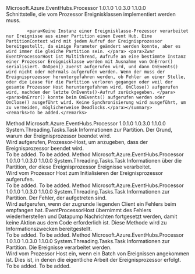 <Type Name="IEventProcessor" FullName="Microsoft.Azure.EventHubs.Processor.IEventProcessor">
  <TypeSignature Language="C#" Value="public interface IEventProcessor" />
  <TypeSignature Language="ILAsm" Value=".class public interface auto ansi abstract IEventProcessor" />
  <TypeSignature Language="DocId" Value="T:Microsoft.Azure.EventHubs.Processor.IEventProcessor" />
  <TypeSignature Language="VB.NET" Value="Public Interface IEventProcessor" />
  <TypeSignature Language="F#" Value="type IEventProcessor = interface" />
  <AssemblyInfo>
    <AssemblyName>Microsoft.Azure.EventHubs.Processor</AssemblyName>
    <AssemblyVersion>1.0.1.0</AssemblyVersion>
    <AssemblyVersion>1.0.3.0</AssemblyVersion>
    <AssemblyVersion>1.1.0.0</AssemblyVersion>
  </AssemblyInfo>
  <Interfaces />
  <Docs>
    <summary>
            Schnittstelle, die vom Prozessor Ereignisklassen implementiert werden muss.
            
            <para>Keine Instanz einer Ereignisklasse-Prozessor verarbeitet nur Ereignisse aus einer Partition einen Event Hub. Eine PartitionContext wird mit jedem Aufruf der Ereignisprozessor bereitgestellt, da einige Parameter geändert werden konnte, aber es wird immer die gleiche Partition sein. </para> <para>Zwar EventProcessorHost ist Multithread, Aufrufe an eine bestimmte Instanz einer Prozessor Ereignisklasse werden mit Ausnahme von OnError() serialisiert. OnOpen() zuerst aufgerufen wird, und dann OnEvents() wird nicht oder mehrmals aufgerufen werden. Wenn der muss der Ereignisprozessor heruntergefahren werden, ob Fehler an einer Stelle, oder die Lease für die Partition verloren gegangen oder weil der gesamte Prozessor Host heruntergefahren wird, OnClose() aufgerufen wird, nachdem der letzte OnEvents()-Aufruf zurückgegeben. </para> <para>OnError() konnte beim OnEvents() aufgerufen werden oder OnClose() ausgeführt wird. Keine Synchronisierung wird ausgeführt, um zu vermeiden, möglicherweise Deadlocks.</para></summary>
    <remarks>To be added.</remarks>
  </Docs>
  <Members>
    <Member MemberName="CloseAsync">
      <MemberSignature Language="C#" Value="public System.Threading.Tasks.Task CloseAsync (Microsoft.Azure.EventHubs.Processor.PartitionContext context, Microsoft.Azure.EventHubs.Processor.CloseReason reason);" />
      <MemberSignature Language="ILAsm" Value=".method public hidebysig newslot virtual instance class System.Threading.Tasks.Task CloseAsync(class Microsoft.Azure.EventHubs.Processor.PartitionContext context, valuetype Microsoft.Azure.EventHubs.Processor.CloseReason reason) cil managed" />
      <MemberSignature Language="DocId" Value="M:Microsoft.Azure.EventHubs.Processor.IEventProcessor.CloseAsync(Microsoft.Azure.EventHubs.Processor.PartitionContext,Microsoft.Azure.EventHubs.Processor.CloseReason)" />
      <MemberSignature Language="VB.NET" Value="Public Function CloseAsync (context As PartitionContext, reason As CloseReason) As Task" />
      <MemberSignature Language="F#" Value="abstract member CloseAsync : Microsoft.Azure.EventHubs.Processor.PartitionContext * Microsoft.Azure.EventHubs.Processor.CloseReason -&gt; System.Threading.Tasks.Task" Usage="iEventProcessor.CloseAsync (context, reason)" />
      <MemberType>Method</MemberType>
      <AssemblyInfo>
        <AssemblyName>Microsoft.Azure.EventHubs.Processor</AssemblyName>
        <AssemblyVersion>1.0.1.0</AssemblyVersion>
        <AssemblyVersion>1.0.3.0</AssemblyVersion>
        <AssemblyVersion>1.1.0.0</AssemblyVersion>
      </AssemblyInfo>
      <ReturnValue>
        <ReturnType>System.Threading.Tasks.Task</ReturnType>
      </ReturnValue>
      <Parameters>
        <Parameter Name="context" Type="Microsoft.Azure.EventHubs.Processor.PartitionContext" />
        <Parameter Name="reason" Type="Microsoft.Azure.EventHubs.Processor.CloseReason" />
      </Parameters>
      <Docs>
        <param name="context">Informationen zur Partition.</param>
        <param name="reason">Der Grund, warum der Ereignisprozessor beendet wird.</param>
        <summary>
            Wird aufgerufen, Prozessor-Host, um anzugeben, dass der Ereignisprozessor beendet wird.
            </summary>
        <returns>To be added.</returns>
        <remarks>To be added.</remarks>
      </Docs>
    </Member>
    <Member MemberName="OpenAsync">
      <MemberSignature Language="C#" Value="public System.Threading.Tasks.Task OpenAsync (Microsoft.Azure.EventHubs.Processor.PartitionContext context);" />
      <MemberSignature Language="ILAsm" Value=".method public hidebysig newslot virtual instance class System.Threading.Tasks.Task OpenAsync(class Microsoft.Azure.EventHubs.Processor.PartitionContext context) cil managed" />
      <MemberSignature Language="DocId" Value="M:Microsoft.Azure.EventHubs.Processor.IEventProcessor.OpenAsync(Microsoft.Azure.EventHubs.Processor.PartitionContext)" />
      <MemberSignature Language="VB.NET" Value="Public Function OpenAsync (context As PartitionContext) As Task" />
      <MemberSignature Language="F#" Value="abstract member OpenAsync : Microsoft.Azure.EventHubs.Processor.PartitionContext -&gt; System.Threading.Tasks.Task" Usage="iEventProcessor.OpenAsync context" />
      <MemberType>Method</MemberType>
      <AssemblyInfo>
        <AssemblyName>Microsoft.Azure.EventHubs.Processor</AssemblyName>
        <AssemblyVersion>1.0.1.0</AssemblyVersion>
        <AssemblyVersion>1.0.3.0</AssemblyVersion>
        <AssemblyVersion>1.1.0.0</AssemblyVersion>
      </AssemblyInfo>
      <ReturnValue>
        <ReturnType>System.Threading.Tasks.Task</ReturnType>
      </ReturnValue>
      <Parameters>
        <Parameter Name="context" Type="Microsoft.Azure.EventHubs.Processor.PartitionContext" />
      </Parameters>
      <Docs>
        <param name="context">Informationen über die Partition, der diese Ereignisprozessor Ereignisse verarbeitet.</param>
        <summary>
            Wird vom Prozessor Host zum Initialisieren der Ereignisprozessor aufgerufen.
            </summary>
        <returns>To be added.</returns>
        <remarks>To be added.</remarks>
      </Docs>
    </Member>
    <Member MemberName="ProcessErrorAsync">
      <MemberSignature Language="C#" Value="public System.Threading.Tasks.Task ProcessErrorAsync (Microsoft.Azure.EventHubs.Processor.PartitionContext context, Exception error);" />
      <MemberSignature Language="ILAsm" Value=".method public hidebysig newslot virtual instance class System.Threading.Tasks.Task ProcessErrorAsync(class Microsoft.Azure.EventHubs.Processor.PartitionContext context, class System.Exception error) cil managed" />
      <MemberSignature Language="DocId" Value="M:Microsoft.Azure.EventHubs.Processor.IEventProcessor.ProcessErrorAsync(Microsoft.Azure.EventHubs.Processor.PartitionContext,System.Exception)" />
      <MemberSignature Language="VB.NET" Value="Public Function ProcessErrorAsync (context As PartitionContext, error As Exception) As Task" />
      <MemberSignature Language="F#" Value="abstract member ProcessErrorAsync : Microsoft.Azure.EventHubs.Processor.PartitionContext * Exception -&gt; System.Threading.Tasks.Task" Usage="iEventProcessor.ProcessErrorAsync (context, error)" />
      <MemberType>Method</MemberType>
      <AssemblyInfo>
        <AssemblyName>Microsoft.Azure.EventHubs.Processor</AssemblyName>
        <AssemblyVersion>1.0.1.0</AssemblyVersion>
        <AssemblyVersion>1.0.3.0</AssemblyVersion>
        <AssemblyVersion>1.1.0.0</AssemblyVersion>
      </AssemblyInfo>
      <ReturnValue>
        <ReturnType>System.Threading.Tasks.Task</ReturnType>
      </ReturnValue>
      <Parameters>
        <Parameter Name="context" Type="Microsoft.Azure.EventHubs.Processor.PartitionContext" />
        <Parameter Name="error" Type="System.Exception" />
      </Parameters>
      <Docs>
        <param name="context">Informationen zur Partition.</param>
        <param name="error">Der Fehler, der aufgetreten sind.</param>
        <summary>
            Wird aufgerufen, wenn der zugrunde liegenden Client ein Fehlers beim empfangen hat. EventProcessorHost übernimmt des Fehlers wiederherstellen und Datapump Nachrichten fortgesetzt werden, damit keine Aktion aus dem Code erforderlich ist. Diese Methode wird zu Informationszwecken bereitgestellt.
            </summary>
        <returns>To be added.</returns>
        <remarks>To be added.</remarks>
      </Docs>
    </Member>
    <Member MemberName="ProcessEventsAsync">
      <MemberSignature Language="C#" Value="public System.Threading.Tasks.Task ProcessEventsAsync (Microsoft.Azure.EventHubs.Processor.PartitionContext context, System.Collections.Generic.IEnumerable&lt;Microsoft.Azure.EventHubs.EventData&gt; messages);" />
      <MemberSignature Language="ILAsm" Value=".method public hidebysig newslot virtual instance class System.Threading.Tasks.Task ProcessEventsAsync(class Microsoft.Azure.EventHubs.Processor.PartitionContext context, class System.Collections.Generic.IEnumerable`1&lt;class Microsoft.Azure.EventHubs.EventData&gt; messages) cil managed" />
      <MemberSignature Language="DocId" Value="M:Microsoft.Azure.EventHubs.Processor.IEventProcessor.ProcessEventsAsync(Microsoft.Azure.EventHubs.Processor.PartitionContext,System.Collections.Generic.IEnumerable{Microsoft.Azure.EventHubs.EventData})" />
      <MemberSignature Language="VB.NET" Value="Public Function ProcessEventsAsync (context As PartitionContext, messages As IEnumerable(Of EventData)) As Task" />
      <MemberSignature Language="F#" Value="abstract member ProcessEventsAsync : Microsoft.Azure.EventHubs.Processor.PartitionContext * seq&lt;Microsoft.Azure.EventHubs.EventData&gt; -&gt; System.Threading.Tasks.Task" Usage="iEventProcessor.ProcessEventsAsync (context, messages)" />
      <MemberType>Method</MemberType>
      <AssemblyInfo>
        <AssemblyName>Microsoft.Azure.EventHubs.Processor</AssemblyName>
        <AssemblyVersion>1.0.1.0</AssemblyVersion>
        <AssemblyVersion>1.0.3.0</AssemblyVersion>
        <AssemblyVersion>1.1.0.0</AssemblyVersion>
      </AssemblyInfo>
      <ReturnValue>
        <ReturnType>System.Threading.Tasks.Task</ReturnType>
      </ReturnValue>
      <Parameters>
        <Parameter Name="context" Type="Microsoft.Azure.EventHubs.Processor.PartitionContext" />
        <Parameter Name="messages" Type="System.Collections.Generic.IEnumerable&lt;Microsoft.Azure.EventHubs.EventData&gt;" />
      </Parameters>
      <Docs>
        <param name="context">Informationen zur Partition.</param>
        <param name="messages">Die Ereignisse verarbeitet werden.</param>
        <summary>
            Wird vom Prozessor Host ein, wenn ein Batch von Ereignissen angekommen ist.
            <para>Dies ist, in denen die eigentliche Arbeit der Ereignisprozessor erfolgt.</para></summary>
        <returns>To be added.</returns>
        <remarks>To be added.</remarks>
      </Docs>
    </Member>
  </Members>
</Type>